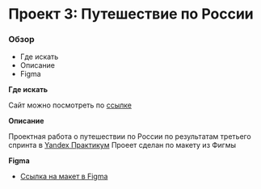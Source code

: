 # Проект 3: Путешествие по России

### Обзор
* Где искать
* Описание
* Figma

**Где искать**

Сайт можно посмотреть по [ссылке](https://nadesi.github.io/russian-travel/)

**Описание**

Проектная работа о путешествии по России по результатам третьего спринта в [Yandex Практикум](https://praktikum.yandex.ru/)
Проеет сделан по макету из Фигмы

**Figma**

* [Ссылка на макет в Figma](https://www.figma.com/file/OyRWEjU6wBwRe1hapzQoLx/Sprint-3%3A-Russia-%2F-desktop-%2B-mobile?node-id=28503%3A0)

